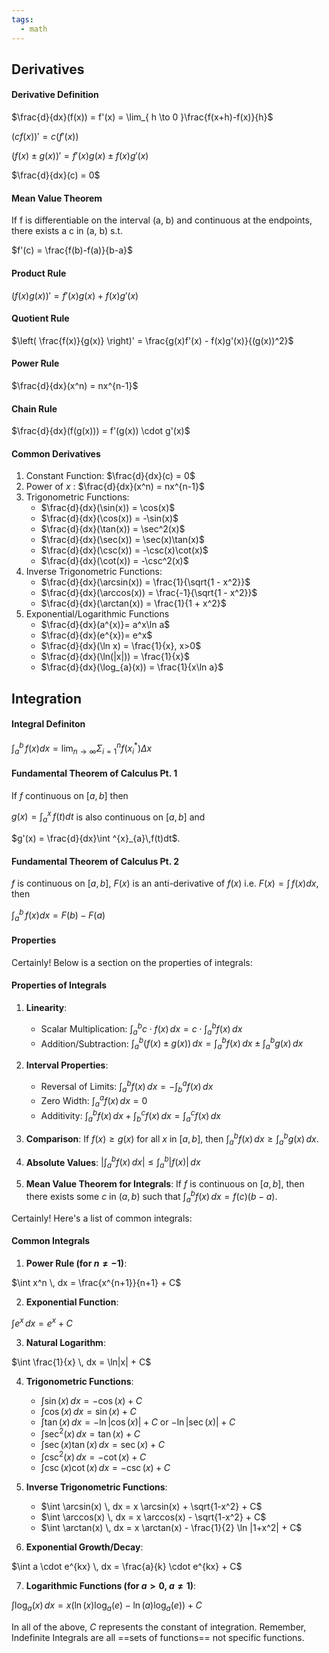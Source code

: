 ```yaml
---
tags:
  - math
---
```


## Derivatives

#### Derivative Definition

$\frac{d}{dx}(f(x)) = f'(x) = \lim_{ h \to 0 }\frac{f(x+h)-f(x)}{h}$

$(cf(x))' = c(f'(x))$

$(f(x)\pm g(x))' = f'(x)g(x) \pm f(x)g'(x)$

$\frac{d}{dx}(c) = 0$
#### Mean Value Theorem
If f is differentiable on the interval (a, b) and continuous at the endpoints, there exists a c in (a, b) s.t.

$f'(c) = \frac{f(b)-f(a)}{b-a}$

#### Product Rule

$(f(x)g(x))' = f'(x)g(x) + f(x)g'(x)$

#### Quotient Rule

$\left( \frac{f(x)}{g(x)} \right)' = \frac{g(x)f'(x) - f(x)g'(x)}{(g(x))^2}$

#### Power Rule

$\frac{d}{dx}(x^n) = nx^{n-1}$

#### Chain Rule

$\frac{d}{dx}(f(g(x))) = f'(g(x)) \cdot g'(x)$

#### Common Derivatives
1. Constant Function: $\frac{d}{dx}(c) = 0$
2. Power of $x$ : $\frac{d}{dx}(x^n) = nx^{n-1}$
3. Trigonometric Functions:
   - $\frac{d}{dx}(\sin(x)) = \cos(x)$ 
   - $\frac{d}{dx}(\cos(x)) = -\sin(x)$
   - $\frac{d}{dx}(\tan(x)) = \sec^2(x)$
   - $\frac{d}{dx}(\sec(x)) = \sec(x)\tan(x)$
   - $\frac{d}{dx}(\csc(x)) = -\csc(x)\cot(x)$
   - $\frac{d}{dx}(\cot(x)) = -\csc^2(x)$
4. Inverse Trigonometric Functions:
   - $\frac{d}{dx}(\arcsin(x)) = \frac{1}{\sqrt{1 - x^2}}$
   - $\frac{d}{dx}(\arccos(x)) = \frac{-1}{\sqrt{1 - x^2}}$
   - $\frac{d}{dx}(\arctan(x)) = \frac{1}{1 + x^2}$
5. Exponential/Logarithmic Functions
   -  $\frac{d}{dx}(a^{x)}= a^x\ln a$
   - $\frac{d}{dx}(e^{x})= e^x$
   - $\frac{d}{dx}(\ln x) = \frac{1}{x}, x>0$
   - $\frac{d}{dx}(\ln(|x|)) = \frac{1}{x}$
   - $\frac{d}{dx}(\log_{a}(x)) = \frac{1}{x\ln a}$


## Integration

#### Integral Definiton

$\int_{a}^{b} \,f(x) dx = \lim_{ n \to \infty } \Sigma^{n}_{i =1}f(x_{i}^{*}) \Delta x$

#### Fundamental Theorem of Calculus Pt. 1

If $f$ continuous on $[a, b]$ then

$g(x) = \int^{x}_{a}\,f(t)dt$ is also continuous on $[a, b]$ and

$g'(x) = \frac{d}{dx}\int ^{x}_{a}\,f(t)dt$.

#### Fundamental Theorem of Calculus Pt. 2

$f$ is continuous on $[a, b]$, $F(x)$ is an anti-derivative of $f(x)$ i.e. $F(x) = \int  \,f(x) dx$, then 

$\int^{b}_{a} \,f(x)dx = F(b) - F(a)$


#### Properties

Certainly! Below is a section on the properties of integrals:

#### Properties of Integrals

1. **Linearity**: 
   - Scalar Multiplication: $\int_a^b c \cdot f(x) \, dx = c \cdot \int_a^b f(x) \, dx$
   - Addition/Subtraction: $\int_a^b (f(x) \pm g(x)) \, dx = \int_a^b f(x) \, dx \pm \int_a^b g(x) \, dx$

2. **Interval Properties**:
   - Reversal of Limits: $\int_a^b f(x) \, dx = -\int_b^a f(x) \, dx$
   - Zero Width: $\int_a^a f(x) \, dx = 0$
   - Additivity: $\int_a^b f(x) \, dx + \int_b^c f(x) \, dx = \int_a^c f(x) \, dx$

3. **Comparison**: If $f(x) \geq g(x)$ for all $x$ in $[a, b]$, then $\int_a^b f(x) \, dx \geq \int_a^b g(x) \, dx$.

4. **Absolute Values**: $\left| \int_a^b f(x) \, dx \right| \leq \int_a^b |f(x)| \, dx$

5. **Mean Value Theorem for Integrals**: If $f$ is continuous on $[a, b]$, then there exists some $c$ in $(a, b)$ such that $\int_a^b f(x) \, dx = f(c)(b - a)$.


Certainly! Here's a list of common integrals:

#### Common Integrals

1. **Power Rule (for $n \neq -1$)**: 

$\int x^n \, dx = \frac{x^{n+1}}{n+1} + C$

2. **Exponential Function**: 

$\int e^x \, dx = e^x + C$

3. **Natural Logarithm**: 

$\int \frac{1}{x} \, dx = \ln|x| + C$

4. **Trigonometric Functions**: 
   - $\int \sin(x) \, dx = -\cos(x) + C$
   - $\int \cos(x) \, dx = \sin(x) + C$
   - $\int \tan(x) \, dx = -\ln|\cos(x)| + C$ or $-\ln|\sec(x)| + C$
   - $\int \sec^2(x) \, dx = \tan(x) + C$
   - $\int \sec(x)\tan(x) \, dx = \sec(x) + C$
   - $\int \csc^2(x) \, dx = -\cot(x) + C$
   - $\int \csc(x)\cot(x) \, dx = -\csc(x) + C$

5. **Inverse Trigonometric Functions**: 
   - $\int \arcsin(x) \, dx = x \arcsin(x) + \sqrt{1-x^2} + C$
   - $\int \arccos(x) \, dx = x \arccos(x) - \sqrt{1-x^2} + C$
   - $\int \arctan(x) \, dx = x \arctan(x) - \frac{1}{2} \ln |1+x^2| + C$

6. **Exponential Growth/Decay**: 

$\int a \cdot e^{kx} \, dx = \frac{a}{k} \cdot e^{kx} + C$

7. **Logarithmic Functions (for $a > 0$, $a \neq 1$)**: 

$\int \log_a(x) \, dx = x (\ln(x) \log_a(e) - \ln(a) \log_a(e)) + C$

In all of the above, $C$ represents the constant of integration. Remember, Indefinite Integrals are all ==sets of functions== not specific functions.